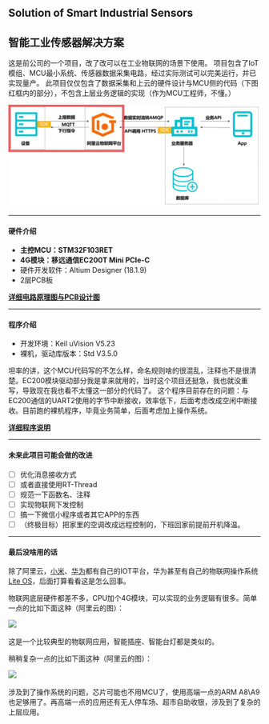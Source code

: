 ## Solution of Smart Industrial Sensors
## 智能工业传感器解决方案

这是前公司的一个项目，改了改可以在工业物联网的场景下使用。
项目包含了IoT模组、MCU最小系统、传感器数据采集电路，经过实际测试可以完美运行，并已实现量产。
此项目仅仅包含了数据采集和上云的硬件设计与MCU侧的代码（下图红框内的部分），不包含上层业务逻辑的实现（作为MCU工程师，不懂。）

<img src="./images/阿里云文档图.jpg" width="700px"/>

---------------------------------------

#### 硬件介绍
- **主控MCU：STM32F103RET**
- **4G模块：移远通信EC200T Mini PCIe-C**
- 硬件开发软件：Altium Designer (18.1.9)
- 2层PCB板

**[详细电路原理图与PCB设计图](/hardware/README.md)**


---------------------------------------

#### 程序介绍
- 开发环境：Keil uVision V5.23
- 裸机，驱动库版本：Std V3.5.0

坦率的讲，这个MCU代码写的不怎么样，命名规则啥的很混乱，注释也不是很清楚。EC200模块驱动部分我是拿来就用的，当时这个项目还挺急，我也就没重写，导致现在我也看不太懂这一部分的代码了。
这个程序目前存在的问题：与EC200通信的UART2使用的字节中断接收，效率低下，后面考虑改成空闲中断接收。目前跑的裸机程序，毕竟业务简单，后面考虑加上操作系统。

**[详细程序说明](/software/README.md)**

---------------------------------------

#### 未来此项目可能会做的改进
- [ ] 优化消息接收方式
- [ ] 或者直接使用RT-Thread
- [ ] 规范一下函数名、注释
- [ ] 实现物联网下发控制
- [ ] 搞一下微信小程序或者其它APP的东西
- [ ] （终极目标）把家里的空调改成远程控制的，下班回家前提前开机降温。
---------------------------------------

#### 最后没啥用的话

除了阿里云，[小米](https://iot.mi.com/)、[华为](https://www.huaweicloud.com/product/iot.html)都有自己的IOT平台，华为甚至有自己的物联网操作系统[Lite OS](https://www.huaweicloud.com/product/liteos.html)，后面打算看看这是怎么回事。

物联网底层硬件都差不多，CPU加个4G模块，可以实现的业务逻辑有很多。简单一点的比如下面这种（阿里云的图）：

<img src="https://static-aliyun-doc.oss-accelerate.aliyuncs.com/assets/img/zh-CN/3987358061/p203531.png" width="500px"/>

这是一个比较典型的物联网应用，智能插座、智能台灯都是类似的。

稍稍复杂一点的比如下面这种（阿里云的图）：

<img src="https://static-aliyun-doc.oss-accelerate.aliyuncs.com/assets/img/zh-CN/3987358061/p203442.png" width="700px"/>

涉及到了操作系统的问题，芯片可能也不用MCU了，使用高端一点的ARM A8\A9也足够用了。再高端一点的应用还有无人停车场、超市自助收银，涉及到了复杂的上层应用。



